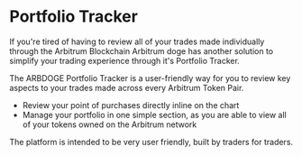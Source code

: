 # Portfolio Tracker

If you're tired of having to review all of your trades made individually through the Arbitrum Blockchain Arbitrum  doge has another solution to simplify your trading experience through it's Portfolio Tracker.

The ARBDOGE Portfolio Tracker is a user-friendly way for you to review key aspects to your trades made across every Arbitrum Token Pair.

* Review your point of purchases directly inline on the chart
* Manage your portfolio in one simple section, as you are able to view all of your tokens owned on the Arbitrum network

The platform is intended to be very user friendly, built by traders for traders.
